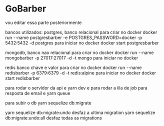 # GoBarber
<p>vou editar essa parte posteriormente</p> 


bancos utilizados:
postgres, banco relacional 
para criar no docker
docker run --name postgresbarber -e POSTGRES_PASSWORD=docker -p 5432:5432 -d postgres
para iniciar no docker
docker start postgresbarber

mongodb, banco nao relacional 
para criar no docker
docker run --name mongobarber -p 27017:27017 -d -t mongo
para iniciar no docker

redis banco chave e valor
para criar no docker
docker run --name redisbarber -p 6379:6379 -d -t redis:alpine
para iniciar no docker
docker start redisbarber


para rodar o servidor da api e yarn dev
e para rodar a iila de job para resposta de email e yarn queue



para subir o db 
yarn sequelize db:migrate


yarn sequelize db:migrate:undo desfaz a ultima migration 
yarn sequelize db:migrate:undo:all desfaz todas as migrations 
